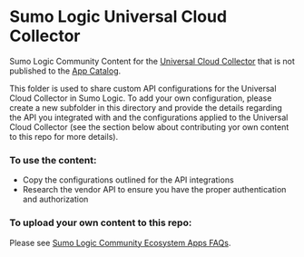 # Sumo Logic Universal Cloud Collector
Sumo Logic Community Content for the [Universal Cloud Collector](https://help.sumologic.com/docs/send-data/hosted-collectors/cloud-to-cloud-integration-framework/config-based-source/) that is not published to the [App Catalog](https://help.sumologic.com/docs/integrations/).

This folder is used to share custom API configurations for the Universal Cloud Collector in Sumo Logic. To add your own configuration, please create a new subfolder in this directory and provide the details regarding the API you integrated with and the configurations applied to the Universal Cloud Collector (see the section below about contributing yor own content to this repo for more details).

### To use the content:
- Copy the configurations outlined for the API integrations
- Research the vendor API to ensure you have the proper authentication and authorization

### To upload your own content to this repo:
Please see [Sumo Logic Community Ecosystem Apps FAQs](https://help.sumologic.com/docs/integrations/community-ecosystem-apps/#faq).